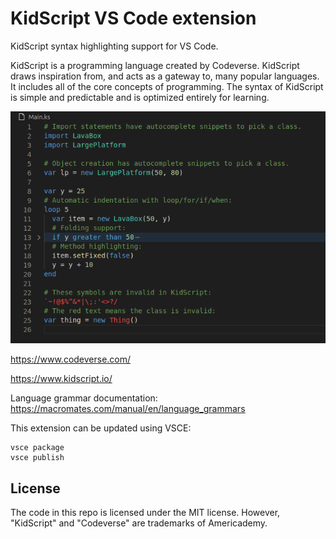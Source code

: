 # KidScript VS Code extension

KidScript syntax highlighting support for VS Code.

KidScript is a programming language created by Codeverse.
KidScript draws inspiration from, and acts as a gateway to, many popular
languages. It includes all of the core concepts of programming. The syntax
of KidScript is simple and predictable and is optimized entirely for learning.

![Example](https://raw.githubusercontent.com/aaronfranke/kidscript-vscode/master/images/example.png)

https://www.codeverse.com/

https://www.kidscript.io/

Language grammar documentation: https://macromates.com/manual/en/language_grammars

This extension can be updated using VSCE:

```
vsce package
vsce publish
```

## License

The code in this repo is licensed under the MIT license.
However, "KidScript" and "Codeverse" are trademarks of Americademy.
